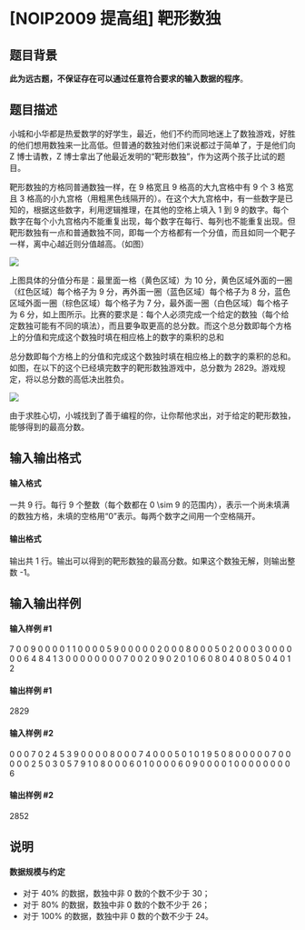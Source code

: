 
# [NOIP2009 提高组] 靶形数独
## 题目背景
**此为远古题，不保证存在可以通过任意符合要求的输入数据的程序**。
## 题目描述
小城和小华都是热爱数学的好学生，最近，他们不约而同地迷上了数独游戏，好胜的他们想用数独来一比高低。但普通的数独对他们来说都过于简单了，于是他们向 Z 博士请教，Z 博士拿出了他最近发明的“靶形数独”，作为这两个孩子比试的题目。

靶形数独的方格同普通数独一样，在 9 格宽且 9 格高的大九宫格中有 9 个 3 格宽且 3 格高的小九宫格（用粗黑色线隔开的）。在这个大九宫格中，有一些数字是已知的，根据这些数字，利用逻辑推理，在其他的空格上填入 1 到 9 的数字。每个数字在每个小九宫格内不能重复出现，每个数字在每行、每列也不能重复出现。但靶形数独有一点和普通数独不同，即每一个方格都有一个分值，而且如同一个靶子一样，离中心越近则分值越高。（如图）

![](https://cdn.luogu.com.cn/upload/image_hosting/38n2pnep.png)

上图具体的分值分布是：最里面一格（黄色区域）为 10 分，黄色区域外面的一圈（红色区域）每个格子为 9 分，再外面一圈（蓝色区域）每个格子为 8 分，蓝色区域外面一圈（棕色区域）每个格子为 7 分，最外面一圈（白色区域）每个格子为 6 分，如上图所示。比赛的要求是：每个人必须完成一个给定的数独（每个给定数独可能有不同的填法），而且要争取更高的总分数。而这个总分数即每个方格上的分值和完成这个数独时填在相应格上的数字的乘积的总和

总分数即每个方格上的分值和完成这个数独时填在相应格上的数字的乘积的总和。如图，在以下的这个已经填完数字的靶形数独游戏中，总分数为 2829。游戏规定，将以总分数的高低决出胜负。

![](https://cdn.luogu.com.cn/upload/image_hosting/fgwubih6.png)

由于求胜心切，小城找到了善于编程的你，让你帮他求出，对于给定的靶形数独，能够得到的最高分数。

## 输入输出格式
#### 输入格式

一共 9 行。每行 9 个整数（每个数都在 0 \sim 9 的范围内），表示一个尚未填满的数独方格，未填的空格用“0”表示。每两个数字之间用一个空格隔开。

#### 输出格式

输出共 1 行。输出可以得到的靶形数独的最高分数。如果这个数独无解，则输出整数 -1。

## 输入输出样例
#### 输入样例 #1
7 0 0 9 0 0 0 0 1 
1 0 0 0 0 5 9 0 0 
0 0 0 2 0 0 0 8 0 
0 0 5 0 2 0 0 0 3 
0 0 0 0 0 0 6 4 8 
4 1 3 0 0 0 0 0 0 
0 0 7 0 0 2 0 9 0 
2 0 1 0 6 0 8 0 4 
0 8 0 5 0 4 0 1 2

#### 输出样例 #1
2829
#### 输入样例 #2
0 0 0 7 0 2 4 5 3 
9 0 0 0 0 8 0 0 0 
7 4 0 0 0 5 0 1 0 
1 9 5 0 8 0 0 0 0 
0 7 0 0 0 0 0 2 5 
0 3 0 5 7 9 1 0 8 
0 0 0 6 0 1 0 0 0 
0 6 0 9 0 0 0 0 1 
0 0 0 0 0 0 0 0 6
#### 输出样例 #2
2852
## 说明
#### 数据规模与约定

- 对于 40\% 的数据，数独中非 0 数的个数不少于 30；
- 对于 80\% 的数据，数独中非 0 数的个数不少于 26；
- 对于 100\% 的数据，数独中非 0 数的个数不少于 24。
